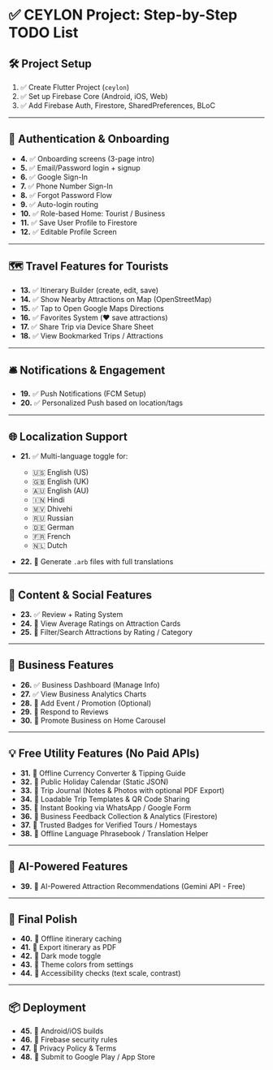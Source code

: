 # ✅ CEYLON Project: Step-by-Step TODO List

## 🛠️ Project Setup

1. ✅ Create Flutter Project (`ceylon`)
2. ✅ Set up Firebase Core (Android, iOS, Web)
3. ✅ Add Firebase Auth, Firestore, SharedPreferences, BLoC

---

## 🔐 Authentication & Onboarding

- **4.** ✅ Onboarding screens (3-page intro)
- **5.** ✅ Email/Password login + signup
- **6.** ✅ Google Sign-In
- **7.** ✅ Phone Number Sign-In
- **8.** ✅ Forgot Password Flow
- **9.** ✅ Auto-login routing
- **10.** ✅ Role-based Home: Tourist / Business
- **11.** ✅ Save User Profile to Firestore
- **12.** ✅ Editable Profile Screen

---

## 🗺️ Travel Features for Tourists

- **13.** ✅ Itinerary Builder (create, edit, save)
- **14.** ✅ Show Nearby Attractions on Map (OpenStreetMap)
- **15.** ✅ Tap to Open Google Maps Directions
- **16.** ✅ Favorites System (❤️ save attractions)
- **17.** ✅ Share Trip via Device Share Sheet
- **18.** ✅ View Bookmarked Trips / Attractions

---

## 🛎️ Notifications & Engagement

- **19.** ✅ Push Notifications (FCM Setup)
- **20.** ✅ Personalized Push based on location/tags

---

## 🌐 Localization Support

- **21.** ✅ Multi-language toggle for:
  - 🇺🇸 English (US)
  - 🇬🇧 English (UK)
  - 🇦🇺 English (AU)
  - 🇮🇳 Hindi
  - 🇲🇻 Dhivehi
  - 🇷🇺 Russian
  - 🇩🇪 German
  - 🇫🇷 French
  - 🇳🇱 Dutch

- **22.** 🚧 Generate `.arb` files with full translations

---

## 🧳 Content & Social Features

- **23.** ✅ Review + Rating System
- **24.** 🚧 View Average Ratings on Attraction Cards
- **25.** 🚧 Filter/Search Attractions by Rating / Category

---

## 💼 Business Features

- **26.** ✅ Business Dashboard (Manage Info)
- **27.** ✅ View Business Analytics Charts
- **28.** 🚧 Add Event / Promotion (Optional)
- **29.** 🚧 Respond to Reviews
- **30.** 🚧 Promote Business on Home Carousel

---

## 💡 Free Utility Features (No Paid APIs)

- **31.** 🚧 Offline Currency Converter & Tipping Guide
- **32.** 🚧 Public Holiday Calendar (Static JSON)
- **33.** 🚧 Trip Journal (Notes & Photos with optional PDF Export)
- **34.** 🚧 Loadable Trip Templates & QR Code Sharing
- **35.** 🚧 Instant Booking via WhatsApp / Google Form
- **36.** 🚧 Business Feedback Collection & Analytics (Firestore)
- **37.** 🚧 Trusted Badges for Verified Tours / Homestays
- **38.** 🚧 Offline Language Phrasebook / Translation Helper

---

## 🤖 AI-Powered Features

- **39.** 🚧 AI-Powered Attraction Recommendations (Gemini API - Free)

---

## 📝 Final Polish

- **40.** 🚧 Offline itinerary caching
- **41.** 🚧 Export itinerary as PDF
- **42.** 🚧 Dark mode toggle
- **43.** 🚧 Theme colors from settings
- **44.** 🚧 Accessibility checks (text scale, contrast)

---

## 📦 Deployment

- **45.** 🚧 Android/iOS builds
- **46.** 🚧 Firebase security rules
- **47.** 🚧 Privacy Policy & Terms
- **48.** 🚧 Submit to Google Play / App Store
